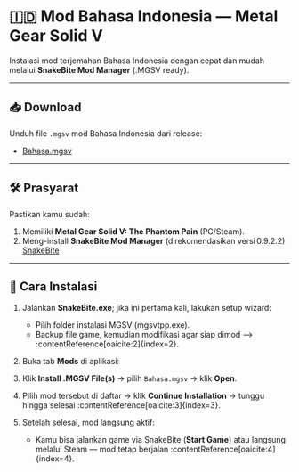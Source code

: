 

# 🇮🇩 Mod Bahasa Indonesia — Metal Gear Solid V

Instalasi mod terjemahan Bahasa Indonesia dengan cepat dan mudah melalui **SnakeBite Mod Manager** (.MGSV ready).

---

## 📥 Download

Unduh file `.mgsv` mod Bahasa Indonesia dari release:

- [Bahasa.mgsv](https://github.com/naufal453/Mod-Bahasa-Indonesia-Metal-Gear-Solid-V/releases/download/v1.0/Bahasa.mgsv)

---

## 🛠️ Prasyarat

Pastikan kamu sudah:

1. Memiliki **Metal Gear Solid V: The Phantom Pain** (PC/Steam).
2. Meng-install **SnakeBite Mod Manager** (direkomendasikan versi 0.9.2.2) [SnakeBite](https://www.nexusmods.com/metalgearsolidvtpp/mods/106)

---

## 🚀 Cara Instalasi

1. Jalankan **SnakeBite.exe**; jika ini pertama kali, lakukan setup wizard:
   - Pilih folder instalasi MGSV (mgsvtpp.exe).
   - Backup file game, kemudian modifikasi agar siap dimod -->
   :contentReference[oaicite:2]{index=2}.

2. Buka tab **Mods** di aplikasi:

3. Klik **Install .MGSV File(s)** → pilih `Bahasa.mgsv` → klik **Open**.

4. Pilih mod tersebut di daftar → klik **Continue Installation** → tunggu hingga selesai :contentReference[oaicite:3]{index=3}.

5. Setelah selesai, mod langsung aktif:
   - Kamu bisa jalankan game via SnakeBite (**Start Game**) atau langsung melalui Steam — mod tetap berjalan :contentReference[oaicite:4]{index=4}.

